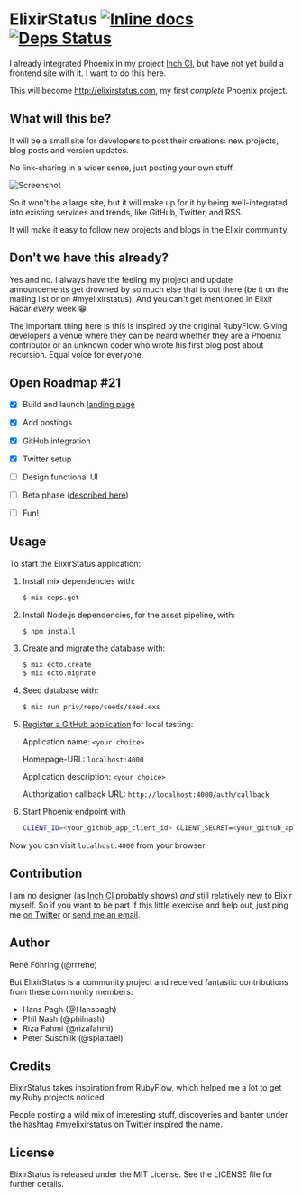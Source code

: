# ElixirStatus [![Inline docs](http://inch-ci.org/github/rrrene/elixirstatus-web.svg?branch=master)](http://inch-ci.org/github/rrrene/elixirstatus-web) [![Deps Status](http://hexfaktor.org/images/deps.svg)](http://hexfaktor.org/)

I already integrated Phoenix in my project [Inch CI](https://inch-ci.org/), but have not yet build a frontend site with it. I want to do this here.

This will become http://elixirstatus.com, my first *complete* Phoenix project.

## What will this be?

It will be a small site for developers to post their creations: new projects, blog posts and version updates.

No link-sharing in a wider sense, just posting your own stuff.

![Screenshot](http://trivelop.de/public/images/2015-07-05/elixirstatus2.png)

So it won't be a large site, but it will make up for it by being well-integrated into existing services and trends, like GitHub, Twitter, and RSS.

It will make it easy to follow new projects and blogs in the Elixir community.

## Don't we have this already?

Yes and no. I always have the feeling my project and update announcements get drowned by so much else that is out there (be it on the mailing list or on #myelixirstatus). And you can't get mentioned in Elixir Radar *every* week :grin:

The important thing here is this is inspired by the original RubyFlow. Giving developers a venue where they can be heard whether they are a Phoenix contributor or an unknown coder who wrote his first blog post about recursion. Equal voice for everyone.

## Open Roadmap #21

- [x] Build and launch [landing page](http://elixirstatus.com/)
- [x] Add postings
- [x] GitHub integration
- [x] Twitter setup
- [ ] Design functional UI
- [ ] Beta phase ([described here](https://github.com/rrrene/elixirstatus-web/issues/21))
- [ ] Fun!



## Usage

To start the ElixirStatus application:

1. Install mix dependencies with:
    ```bash
    $ mix deps.get
    ```

2. Install Node.js dependencies, for the asset pipeline, with:
    ```bash
    $ npm install
    ```

3. Create and migrate the database with:
    ```bash
    $ mix ecto.create
    $ mix ecto.migrate
    ```
4. Seed database with:

    ```bash
    $ mix run priv/repo/seeds/seed.exs
    ``` 
5. [Register a GitHub application](https://github.com/settings/applications/new) for local testing:

    Application name: `<your choice>`

    Homepage-URL: `localhost:4000`

    Application description: `<your choice>`

    Authorization callback URL: `http://localhost:4000/auth/callback`

6. Start Phoenix endpoint with
    ```bash
    CLIENT_ID=<your_github_app_client_id> CLIENT_SECRET=<your_github_app_client_secret> mix phoenix.server
    ```

Now you can visit `localhost:4000` from your browser.



## Contribution

I am no designer (as [Inch CI](https://inch-ci.org/) probably shows) *and* still relatively new to Elixir myself. So if you want to be part if this little exercise and help out, just ping me [on Twitter](https://twitter.com/rrrene) or [send me an email](https://github.com/rrrene).




## Author

René Föhring (@rrrene)

But ElixirStatus is a community project and received fantastic contributions from these community members:

- Hans Pagh (@Hanspagh)
- Phil Nash (@philnash)
- Riza Fahmi (@rizafahmi)
- Peter Suschlik (@splattael)



## Credits

ElixirStatus takes inspiration from RubyFlow, which helped me a lot to get my Ruby projects noticed.

People posting a wild mix of interesting stuff, discoveries and banter under the hashtag #myelixirstatus on Twitter inspired the name.



## License

ElixirStatus is released under the MIT License. See the LICENSE file for further
details.
